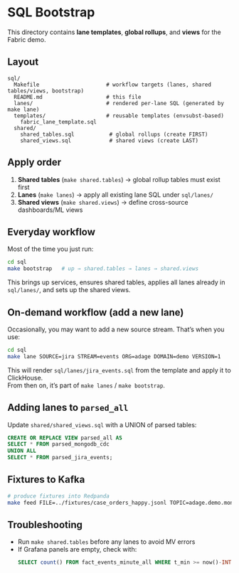 # SQL Bootstrap

This directory contains **lane templates**, **global rollups**, and **views** for the Fabric demo.

## Layout

```
sql/
  Makefile                     # workflow targets (lanes, shared tables/views, bootstrap)
  README.md                    # this file
  lanes/                       # rendered per-lane SQL (generated by make lane)
  templates/                   # reusable templates (envsubst-based)
    fabric_lane_template.sql
  shared/
    shared_tables.sql           # global rollups (create FIRST)
    shared_views.sql            # shared views (create LAST)
```

## Apply order

1. **Shared tables** (`make shared.tables`) → global rollup tables must exist first  
2. **Lanes** (`make lanes`) → apply all existing lane SQL under `sql/lanes/`  
3. **Shared views** (`make shared.views`) → define cross-source dashboards/ML views  

## Everyday workflow

Most of the time you just run:

```bash
cd sql
make bootstrap   # up → shared.tables → lanes → shared.views
```

This brings up services, ensures shared tables, applies all lanes already in `sql/lanes/`, and sets up the shared views.

## On-demand workflow (add a new lane)

Occasionally, you may want to add a new source stream. That’s when you use:

```bash
cd sql
make lane SOURCE=jira STREAM=events ORG=adage DOMAIN=demo VERSION=1
```

This will render `sql/lanes/jira_events.sql` from the template and apply it to ClickHouse.  
From then on, it’s part of `make lanes` / `make bootstrap`.

## Adding lanes to `parsed_all`

Update `shared/shared_views.sql` with a UNION of parsed tables:

```sql
CREATE OR REPLACE VIEW parsed_all AS
SELECT * FROM parsed_mongodb_cdc
UNION ALL
SELECT * FROM parsed_jira_events;
```

## Fixtures to Kafka

```bash
# produce fixtures into Redpanda
make feed FILE=../fixtures/case_orders_happy.jsonl TOPIC=adage.demo.mongodb.cdc.v1
```

## Troubleshooting

- Run `make shared.tables` before any lanes to avoid MV errors  
- If Grafana panels are empty, check with:  
  ```sql
  SELECT count() FROM fact_events_minute_all WHERE t_min >= now()-INTERVAL 1 HOUR;
  ```
